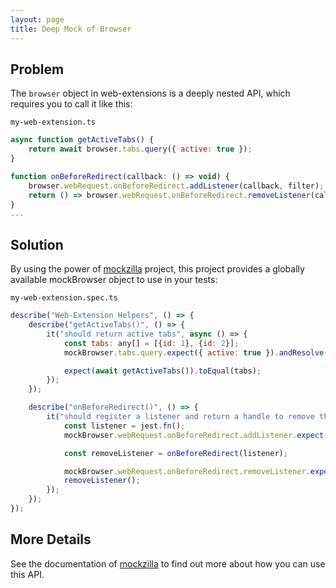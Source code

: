 ```yaml
---
layout: page
title: Deep Mock of Browser
---
```


## Problem

The `browser` object in web-extensions is a deeply nested API, which requires you to call it like this:

`my-web-extension.ts`

```javascript
async function getActiveTabs() {
    return await browser.tabs.query({ active: true });
}

function onBeforeRedirect(callback: () => void) {
    browser.webRequest.onBeforeRedirect.addListener(callback, filter);
    return () => browser.webRequest.onBeforeRedirect.removeListener(callback);
}
...
```

## Solution

By using the power of [mockzilla](https://lusito.github.io/mockzilla/) project, this project provides a globally available mockBrowser object to use in your tests:

`my-web-extension.spec.ts`

```javascript
describe("Web-Extension Helpers", () => {
    describe("getActiveTabs()", () => {
        it("should return active tabs", async () => {
            const tabs: any[] = [{id: 1}, {id: 2}];
            mockBrowser.tabs.query.expect({ active: true }).andResolve(tabs);

            expect(await getActiveTabs()).toEqual(tabs);
        });
    });

    describe("onBeforeRedirect()", () => {
        it("should register a listener and return a handle to remove the listener again", () => {
            const listener = jest.fn();
            mockBrowser.webRequest.onBeforeRedirect.addListener.expect(listener, expect.anything());

            const removeListener = onBeforeRedirect(listener);

            mockBrowser.webRequest.onBeforeRedirect.removeListener.expect(listener);
            removeListener();
        });
    });
});
```

## More Details

See the documentation of [mockzilla](https://lusito.github.io/mockzilla/) to find out more about how you can use this API.
